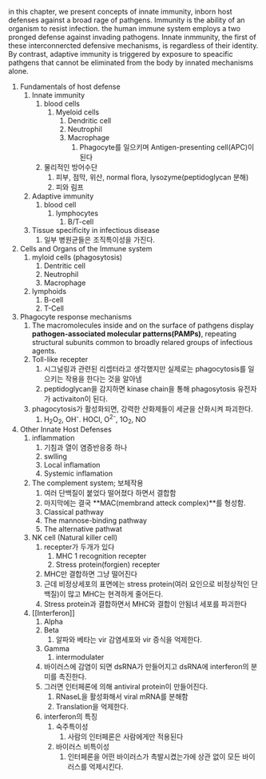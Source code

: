 in this chapter, we present concepts of innate immunity, inborn host defenses against a broad rage of pathgens.
Immunity is the ability of an organism to resist infection. the human immune system employs a two pronged defense against invading pathogens. Innate inmmunity, the first of these interconnercted defensive mechanisms, is regardless of their identity. By contrast, adaptive immunity is triggered by exposure to speacific pathgens that cannot be eliminated from the body by innated mechanisms alone.

1. Fundamentals of host defense
	1. Innate immunity
		1. blood cells
			1. Myeloid cells
				1. Dendritic cell
				2. Neutrophil
				3. Macrophage
					1. Phagocyte를 일으키며 Antigen-presenting cell(APC)이 된다
		2. 물리적인 방어수단
			1. 피부, 점막, 위산, normal flora, lysozyme(peptidoglycan 분해)
			2. 피와 림프
	2. Adaptive immunity
		1. blood cell
			1. lymphocytes
				1. B/T-cell
	3. Tissue specificity in infectious disease
		1. 일부 병원균들은 조직특이성을 가진다.
2. Cells and Organs of the Immune system
	1. myloid cells (phagosytosis)
		1. Dentritic cell
		2. Neutrophil
		3. Macrophage
	2. lymphoids
		1. B-cell
		2. T-Cell
3. Phagocyte response mechanisms
	1. The macromolecules inside and on the surface of pathgens display **pathogen-associated molecular patterns(PAMPs)**, repeating structural subunits common to broadly relared groups of infectious agents.
	2. Toll-like recepter
		1. 시그널링과 관련된 리셉터라고 생각했지만 실제로는 phagocytosis를 일으키는 작용을 한다는 것을 알아냄
		2. peptidoglycan을 감지하면 kinase chain을 통해 phagosytosis 유전자가 activaiton이 된다.
	3. phagocytosis가 활성화되면, 강력한 산화제들이 세균을 산화시켜 파괴한다.
		1. H<sub>2</sub>O<sub>2</sub>, OH<sup>-</sup>. HOCl, O<sup>2-</sup>, 1O<sub>2</sub>, NO
1. Other Innate Host Defenses
	1. inflammation
		1. 기침과 열이 염증반응중 하나
		2. swlling
		3. Local inflamation
		4. Systemic inflamation
	2. The complement system; 보체작용
		1. 여러 단백질이 붙었다 떨어졌다 하면서 결합함
		2. 마지막에는 결국 **MAC(membrand atteck complex)**를 형성함.
		3. Classical pathway
		4. The mannose-binding pathway
		5. The alternative pathwat
	3. NK cell (Natural killer cell)
		1. recepter가 두개가 있다
			1. MHC 1 recognition recepter
			2. Stress protein(forgien) recepter
		2. MHC만 결합하면 그냥 떨어진다
		3. 근데 비정상세포의 표면에는 stress protein(여러 요인으로 비정상적인 단백질)이 많고 MHC는 현격하게 줄어든다.
		4. Stress protein과 결합하면서 MHC와 결합이 안됨녀 세포를 파괴한다
	4. [[Interferon]]
		1. Alpha
		2. Beta
			1. 알파와 베타는 vir 감염세포와 vir 증식을 억제한다.
		3. Gamma
			1. intermodulater
		4. 바이러스에 감염이 되면 dsRNA가 만들어지고 dsRNA에 interferon의 분미를 촉진한다.
		5. 그러면 인터페론에 의해 antiviral protein이 만들어진다.
			1. RNaseL을 활성화해서 viral mRNA를 분해함
			2. Translation을 억제한다.
		6. interferon의 특징
			1. 숙주특이성
				1. 사람의 인터페론은 사람에게만 적용된다
			2. 바이러스 비특이성
				1. 인터페론을 어떤 바이러스가 촉발시켰는가에 상관 없이 모든 바이러스를 억제시킨다.
